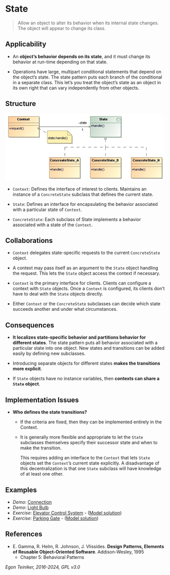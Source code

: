 # State

> Allow an object to alter its behavior when its internal state changes. 
> The object will appear to change its class.
 

## Applicability

* An **object’s behavior depends on its state**, and it must change its 
    behavior at run-time depending on that state.

* Operations have large, multipart conditional statements that depend on 
    the object’s state. The state pattern puts each branch of the conditional 
    in a separate class. This let’s you treat the object’s state as an object 
    in its own right that can vary independently from other objects. 


## Structure

![Class Diagram](figures/ClassDiagram-State.jpg)

* `Context`: Defines the interface of interest to clients. Maintains an 
    instance of a `ConcreteState` subclass that defines the current state. 

* `State`: Defines an interface for encapsulating the behavior associated 
    with a particular state of `Context`.

* `ConcreteState`: Each subclass of State implements a behavior associated 
    with a state of the `Context`.


## Collaborations

* `Context` delegates state-specific requests to the current `ConcreteState` 
    object.

* A context may pass itself as an argument to the `State` object handling 
    the request. This lets the `State` object access the context if necessary.

* `Context` is the primary interface for clients. Clients can configure a 
    context with `State` objects. Once a `Context` is configured, its clients 
    don’t have to deal with the `State` objects directly.

* Either `Context` or the `ConcreteState` subclasses can decide which state 
    succeeds another and under what circumstances.


## Consequences

* **It localizes state-specific behavior and partitions behavior for different 
    states**. The state pattern puts all behavior associated with a particular 
    state into one object. New states and transitions can be added easily by
    defining new subclasses. 

* Introducing separate objects for different states **makes the transitions 
    more explicit**. 

* If `State` objects have no instance variables, then **contexts can share a 
    `State` object**.


## Implementation Issues

* **Who defines the state transitions?** 
    * If the criteria are fixed, then they can be implemented entirely in 
        the Context.

    * It is generally more flexible and appropriate to let the `State` 
        subclasses themselves specify their successor state and when to 
        make the transition.
        
        This requires adding an interface to the `Context` that lets `State` 
        objects set the `Context`’s current state explicitly. A disadvantage 
        of this decentralization is that one `State` subclass will have 
        knowledge of at least one other.


## Examples 

* _Demo_: [Connection](State-Connection/)
* _Demo_: [Light Bulb](State-LightBulb/)
* _Exercise_: [Elevator Control System](State-ElevatorControlSystem-Exercise/) - ([Model solution](State-ElevatorControlSystem/))
* _Exercise_: [Parking Gate](State-ParkingGate-Exercise/) - ([Model solution](State-ParkingGate/))


## References 

* E. Gamma, R. Helm, R. Johnson, J. Vlissides. **Design Patterns, Elements of Reusable Object-Oriented Software**. Addison-Wesley, 1995
    * Chapter 5: Behavioral Patterns

*Egon Teiniker, 2016-2024, GPL v3.0*


